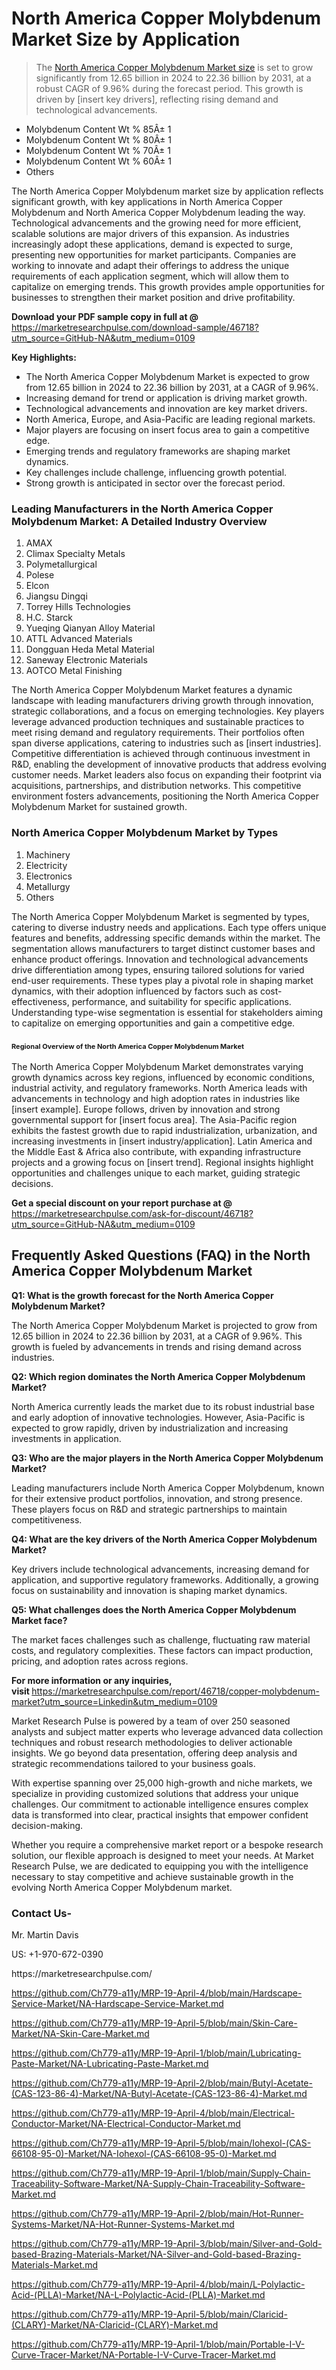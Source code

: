 <h1>North America Copper Molybdenum Market&nbsp;Size by Application</h1><blockquote><p>The <a href="https://marketresearchpulse.com/download-sample/46718?utm_source=GitHub-NA&amp;utm_medium=0109">North America Copper Molybdenum Market size</a> is set to grow significantly from 12.65 billion in 2024 to 22.36 billion by 2031, at a robust CAGR of 9.96% during the forecast period. This growth is driven by [insert key drivers], reflecting rising demand and technological advancements.</p></blockquote><ul><li>Molybdenum Content Wt % 85Â± 1<li> Molybdenum Content Wt % 80Â± 1<li> Molybdenum Content Wt % 70Â± 1<li> Molybdenum Content Wt % 60Â± 1<li> Others</li></ul><p>The North America Copper Molybdenum market size by application reflects significant growth, with key applications in North America Copper Molybdenum and North America Copper Molybdenum leading the way. Technological advancements and the growing need for more efficient, scalable solutions are major drivers of this expansion. As industries increasingly adopt these applications, demand is expected to surge, presenting new opportunities for market participants. Companies are working to innovate and adapt their offerings to address the unique requirements of each application segment, which will allow them to capitalize on emerging trends. This growth provides ample opportunities for businesses to strengthen their market position and drive profitability.</p><p><strong>Download your PDF sample copy in full at @ </strong><a href="https://marketresearchpulse.com/download-sample/46718?utm_source=GitHub-NA&amp;utm_medium=0109">https://marketresearchpulse.com/download-sample/46718?utm_source=GitHub-NA&amp;utm_medium=0109</a></p><p><strong>Key Highlights: </strong></p><ul><li>The North America Copper Molybdenum Market is expected to grow from 12.65 billion in 2024 to 22.36 billion by 2031, at a CAGR of 9.96%.</li><li>Increasing demand for trend or application is driving market growth.</li><li>Technological advancements and innovation are key market drivers.</li><li>North America, Europe, and Asia-Pacific are leading regional markets.</li><li>Major players are focusing on insert focus area to gain a competitive edge.</li><li>Emerging trends and regulatory frameworks are shaping market dynamics.</li><li>Key challenges include challenge, influencing growth potential.</li><li>Strong growth is anticipated in sector over the forecast period.</li></ul><h3>Leading Manufacturers in the North America Copper Molybdenum Market: A Detailed Industry Overview</h3><ol><li>AMAX</li><li>Climax Specialty Metals</li><li>Polymetallurgical</li><li>Polese</li><li>Elcon</li><li>Jiangsu Dingqi</li><li>Torrey Hills Technologies</li><li>H.C. Starck</li><li>Yueqing Qianyan Alloy Material</li><li>ATTL Advanced Materials</li><li>Dongguan Heda Metal Material</li><li>Saneway Electronic Materials</li><li>AOTCO Metal Finishing</li></ol><div class="flex max-w-full flex-col flex-grow"><div class="min-h-8 text-message flex w-full flex-col items-end gap-2 whitespace-normal break-words [.text-message+&amp;]:mt-5" dir="auto" data-message-author-role="assistant" data-message-id="fd8432e4-4910-450d-b182-61b7bfb0a01f" data-message-model-slug="gpt-4o"><div class="flex w-full flex-col gap-1 empty:hidden first:pt-[3px]"><div class="markdown prose w-full break-words dark:prose-invert light"><p>The North America Copper Molybdenum Market features a dynamic landscape with leading manufacturers driving growth through innovation, strategic collaborations, and a focus on emerging technologies. Key players leverage advanced production techniques and sustainable practices to meet rising demand and regulatory requirements. Their portfolios often span diverse applications, catering to industries such as [insert industries]. Competitive differentiation is achieved through continuous investment in R&amp;D, enabling the development of innovative products that address evolving customer needs. Market leaders also focus on expanding their footprint via acquisitions, partnerships, and distribution networks. This competitive environment fosters advancements, positioning the North America Copper Molybdenum Market for sustained growth.</p></div></div></div></div><h3>North America Copper Molybdenum Market by Types</h3><ol><li>Machinery<li> Electricity<li> Electronics<li> Metallurgy<li> Others</li></ol><div class="flex max-w-full flex-col flex-grow"><div class="min-h-8 text-message flex w-full flex-col items-end gap-2 whitespace-normal break-words [.text-message+&amp;]:mt-5" dir="auto" data-message-author-role="assistant" data-message-id="084470be-0bb7-4664-bddf-5156b4f41249" data-message-model-slug="gpt-4o-mini"><div class="flex w-full flex-col gap-1 empty:hidden first:pt-[3px]"><div class="markdown prose w-full break-words dark:prose-invert light"><p>The North America Copper Molybdenum Market is segmented by types, catering to diverse industry needs and applications. Each type offers unique features and benefits, addressing specific demands within the market. The segmentation allows manufacturers to target distinct customer bases and enhance product offerings. Innovation and technological advancements drive differentiation among types, ensuring tailored solutions for varied end-user requirements. These types play a pivotal role in shaping market dynamics, with their adoption influenced by factors such as cost-effectiveness, performance, and suitability for specific applications. Understanding type-wise segmentation is essential for stakeholders aiming to capitalize on emerging opportunities and gain a competitive edge.</p></div></div></div></div><h3><span style="font-size: 11px;">Regional Overview of the North America Copper Molybdenum Market</span></h3><div class="flex max-w-full flex-col flex-grow"><div class="min-h-8 text-message flex w-full flex-col items-end gap-2 whitespace-normal break-words [.text-message+&amp;]:mt-5" dir="auto" data-message-author-role="assistant" data-message-id="e9038762-ce64-4e30-91c9-9bd413514231" data-message-model-slug="gpt-4o-mini"><div class="flex w-full flex-col gap-1 empty:hidden first:pt-[3px]"><div class="markdown prose w-full break-words dark:prose-invert light"><p>The North America Copper Molybdenum Market demonstrates varying growth dynamics across key regions, influenced by economic conditions, industrial activity, and regulatory frameworks. North America leads with advancements in technology and high adoption rates in industries like [insert example]. Europe follows, driven by innovation and strong governmental support for [insert focus area]. The Asia-Pacific region exhibits the fastest growth due to rapid industrialization, urbanization, and increasing investments in [insert industry/application]. Latin America and the Middle East &amp; Africa also contribute, with expanding infrastructure projects and a growing focus on [insert trend]. Regional insights highlight opportunities and challenges unique to each market, guiding strategic decisions.</p></div></div></div></div><p><strong>Get a special discount on your report purchase at @ </strong><a href="https://marketresearchpulse.com/ask-for-discount/46718?utm_source=GitHub-NA&amp;utm_medium=0109">https://marketresearchpulse.com/ask-for-discount/46718?utm_source=GitHub-NA&amp;utm_medium=0109</a></p><h2>Frequently Asked Questions (FAQ) in the North America Copper Molybdenum Market</h2><p><strong>Q1: What is the growth forecast for the North America Copper Molybdenum Market?</strong></p><p>The North America Copper Molybdenum Market is projected to grow from 12.65 billion in 2024 to 22.36 billion by 2031, at a CAGR of 9.96%. This growth is fueled by advancements in trends and rising demand across industries.</p><p><strong>Q2: Which region dominates the North America Copper Molybdenum Market?</strong></p><p>North America currently leads the market due to its robust industrial base and early adoption of innovative technologies. However, Asia-Pacific is expected to grow rapidly, driven by industrialization and increasing investments in application.</p><p><strong>Q3: Who are the major players in the North America Copper Molybdenum Market?</strong></p><p>Leading manufacturers include North America Copper Molybdenum, known for their extensive product portfolios, innovation, and strong presence. These players focus on R&amp;D and strategic partnerships to maintain competitiveness.</p><p><strong>Q4: What are the key drivers of the North America Copper Molybdenum Market?</strong></p><p>Key drivers include technological advancements, increasing demand for application, and supportive regulatory frameworks. Additionally, a growing focus on sustainability and innovation is shaping market dynamics.</p><p><strong>Q5: What challenges does the North America Copper Molybdenum Market face?</strong></p><p>The market faces challenges such as challenge, fluctuating raw material costs, and regulatory complexities. These factors can impact production, pricing, and adoption rates across regions.</p><p><strong>For more information or any inquiries, visit&nbsp;</strong><a href="https://marketresearchpulse.com/report/46718/copper-molybdenum-market?utm_source=Linkedin&utm_medium=0109">https://marketresearchpulse.com/report/46718/copper-molybdenum-market?utm_source=Linkedin&utm_medium=0109</a></p><p>Market Research Pulse is powered by a team of over 250 seasoned analysts and subject matter experts who leverage advanced data collection techniques and robust research methodologies to deliver actionable insights. We go beyond data presentation, offering deep analysis and strategic recommendations tailored to your business goals.</p><p>With expertise spanning over 25,000 high-growth and niche markets, we specialize in providing customized solutions that address your unique challenges. Our commitment to actionable intelligence ensures complex data is transformed into clear, practical insights that empower confident decision-making.</p><p>Whether you require a comprehensive market report or a bespoke research solution, our flexible approach is designed to meet your needs. At Market Research Pulse, we are dedicated to equipping you with the intelligence necessary to stay competitive and achieve sustainable growth in the evolving North America Copper Molybdenum market.</p><h3><strong>Contact Us-</strong></h3><p>Mr. Martin Davis</p><p>US: +1-970-672-0390</p><p>https://marketresearchpulse.com/</p><p><a href="https://github.com/Ch779-a11y/MRP-19-April-4/blob/main/Hardscape-Service-Market/NA-Hardscape-Service-Market.md">https://github.com/Ch779-a11y/MRP-19-April-4/blob/main/Hardscape-Service-Market/NA-Hardscape-Service-Market.md</a></p><p><a href="https://github.com/Ch779-a11y/MRP-19-April-5/blob/main/Skin-Care-Market/NA-Skin-Care-Market.md">https://github.com/Ch779-a11y/MRP-19-April-5/blob/main/Skin-Care-Market/NA-Skin-Care-Market.md</a></p><p><a href="https://github.com/Ch779-a11y/MRP-19-April-1/blob/main/Lubricating-Paste-Market/NA-Lubricating-Paste-Market.md">https://github.com/Ch779-a11y/MRP-19-April-1/blob/main/Lubricating-Paste-Market/NA-Lubricating-Paste-Market.md</a></p><p><a href="https://github.com/Ch779-a11y/MRP-19-April-2/blob/main/Butyl-Acetate-(CAS-123-86-4)-Market/NA-Butyl-Acetate-(CAS-123-86-4)-Market.md">https://github.com/Ch779-a11y/MRP-19-April-2/blob/main/Butyl-Acetate-(CAS-123-86-4)-Market/NA-Butyl-Acetate-(CAS-123-86-4)-Market.md</a></p><p><a href="https://github.com/Ch779-a11y/MRP-19-April-4/blob/main/Electrical-Conductor-Market/NA-Electrical-Conductor-Market.md">https://github.com/Ch779-a11y/MRP-19-April-4/blob/main/Electrical-Conductor-Market/NA-Electrical-Conductor-Market.md</a></p><p><a href="https://github.com/Ch779-a11y/MRP-19-April-5/blob/main/Iohexol-(CAS-66108-95-0)-Market/NA-Iohexol-(CAS-66108-95-0)-Market.md">https://github.com/Ch779-a11y/MRP-19-April-5/blob/main/Iohexol-(CAS-66108-95-0)-Market/NA-Iohexol-(CAS-66108-95-0)-Market.md</a></p><p><a href="https://github.com/Ch779-a11y/MRP-19-April-1/blob/main/Supply-Chain-Traceability-Software-Market/NA-Supply-Chain-Traceability-Software-Market.md">https://github.com/Ch779-a11y/MRP-19-April-1/blob/main/Supply-Chain-Traceability-Software-Market/NA-Supply-Chain-Traceability-Software-Market.md</a></p><p><a href="https://github.com/Ch779-a11y/MRP-19-April-2/blob/main/Hot-Runner-Systems-Market/NA-Hot-Runner-Systems-Market.md">https://github.com/Ch779-a11y/MRP-19-April-2/blob/main/Hot-Runner-Systems-Market/NA-Hot-Runner-Systems-Market.md</a></p><p><a href="https://github.com/Ch779-a11y/MRP-19-April-3/blob/main/Silver-and-Gold-based-Brazing-Materials-Market/NA-Silver-and-Gold-based-Brazing-Materials-Market.md">https://github.com/Ch779-a11y/MRP-19-April-3/blob/main/Silver-and-Gold-based-Brazing-Materials-Market/NA-Silver-and-Gold-based-Brazing-Materials-Market.md</a></p><p><a href="https://github.com/Ch779-a11y/MRP-19-April-4/blob/main/L-Polylactic-Acid-(PLLA)-Market/NA-L-Polylactic-Acid-(PLLA)-Market.md">https://github.com/Ch779-a11y/MRP-19-April-4/blob/main/L-Polylactic-Acid-(PLLA)-Market/NA-L-Polylactic-Acid-(PLLA)-Market.md</a></p><p><a href="https://github.com/Ch779-a11y/MRP-19-April-5/blob/main/Claricid-(CLARY)-Market/NA-Claricid-(CLARY)-Market.md">https://github.com/Ch779-a11y/MRP-19-April-5/blob/main/Claricid-(CLARY)-Market/NA-Claricid-(CLARY)-Market.md</a></p><p><a href="https://github.com/Ch779-a11y/MRP-19-April-1/blob/main/Portable-I-V-Curve-Tracer-Market/NA-Portable-I-V-Curve-Tracer-Market.md">https://github.com/Ch779-a11y/MRP-19-April-1/blob/main/Portable-I-V-Curve-Tracer-Market/NA-Portable-I-V-Curve-Tracer-Market.md</a></p>
